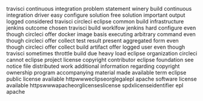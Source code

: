 travisci continuous integration problem statement winery build continuous integration driver easy configure solution free solution important output logged considered travisci circleci eclipse common build infrastructure jenkins outcome chosen travisci build worklfow jenkins hard configure even though circleci offer docker image basis executing arbitrary command even though circleci offer collect test result present aggregated form even though circleci offer collect build artifact offer logged user even though travisci sometimes throttle build due heavy load eclipse organization circleci cannot eclipse project license copyright contributor eclipse foundation see notice file distributed work additional information regarding copyright ownership program accompanying material made available term eclipse public license available httpwwweclipseorglegalepl apache software license available httpswwwapacheorglicenseslicense spdxlicenseidentifier epl apache